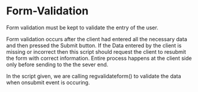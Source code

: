 # Form-Validation
Form validation must be kept to validate the entry of the user.

Form validation occurs after the client had entered all the necessary data and then pressed the Submit button. If the Data entered by the client is missing or incorrect then this script should request the client to resubmit the form with correct information. Entire process happens at the client side only before sending to the the sever end.


In the script given, we are calling regvalidateform() to validate the data when onsubmit event is occuring.



